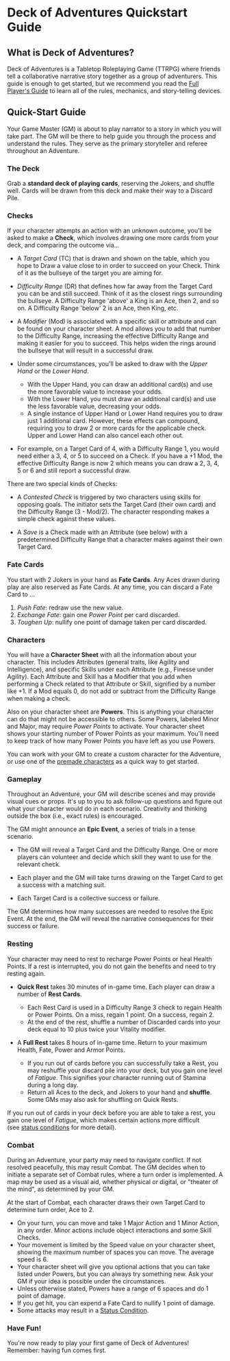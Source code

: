 # Deck of Adventures Quickstart Guide

## What is Deck of Adventures?

Deck of Adventures is a Tabletop Roleplaying Game (TTRPG) where friends tell a
collaborative narrative story together as a group of adventurers. This guide is enough
to get started, but we recommend you read the [Full Player's Guide](1_Mechanics/01_PlayerGuide_Full.md)
to learn all of the rules, mechanics, and story-telling devices.

## Quick-Start Guide

Your Game Master (GM) is about to play narrator to a story in which you will take part.
The GM will be there to help guide you through the process and understand the rules.
They serve as the primary storyteller and referee throughout an Adventure.

### The Deck

Grab a **standard deck of playing cards**, reserving the Jokers, and shuffle well. Cards
will be drawn from this deck and make their way to a Discard Pile.

### Checks

If your character attempts an action with an unknown outcome, you'll be asked to make a
**Check**, which involves drawing one more cards from your deck, and comparing the
outcome via...

- A *Target Card* (TC) that is drawn and shown on the table, which you hope to Draw a
  value close to in order to succeed on your Check. Think of it as the bullseye of the
  target you are aiming for.

- *Difficulty Range* (DR) that defines how far away from the Target Card you can be and
  still succeed. Think of it as the closest rings surrounding the bullseye. A Difficulty
  Range 'above' a King is an Ace, then 2, and so on. A Difficulty Range 'below' 2 is an
  Ace, then King, etc.

- A *Modifier* (Mod) is associated with a specific skill or attribute and can be found
  on your character sheet. A mod allows you to add that number to the Difficulty Range,
  increasing the effective Difficulty Range and making it easier for you to succeed.
  This helps widen the rings around the bullseye that will result in a successful draw.

- Under some circumstances, you'll be asked to draw with the *Upper Hand* or the *Lower
  Hand*.
    - With the Upper Hand, you can draw an additional card(s) and use the more favorable
     value to increase your odds.
    - With the Lower Hand, you must draw an additional card(s) and use the less
     favorable value, decreasing your odds.
    - A single instance of Upper Hand or Lower Hand requires you to draw just 1
     additional card. However, these effects can compound, requiring you to draw 2 or
     more cards for the applicable check. Upper and Lower Hand can also cancel each
     other out.

- For example, on a Target Card of 4, with a Difficulty Range 1, you would need either a
  3, 4, or 5 to succeed on a Check. If you have a +1 Mod, the effective Difficulty Range
  is now 2 which means you can draw a 2, 3, 4, 5 or 6 and still report a successful
  draw.

There are two special kinds of Checks:

- A *Contested Check* is triggered by two characters using skills for opposing goals.
  The initiator sets the Target Card (their own card) and the Difficulty Range (3 -
  Mod/2). The character responding makes a simple check against these values.

- A *Save* is a Check made with an Attribute (see below) with a predetermined Difficulty
  Range that a character makes against their own Target Card.

### Fate Cards

You start with 2 Jokers in your hand as **Fate Cards**. Any Aces drawn during play are
also reserved as Fate Cards. At any time, you can discard a Fate Card to ...

  1. *Push Fate*: redraw use the new value.
  2. *Exchange Fate*: gain one *Power Point* per card discarded.
  3. *Toughen Up*: nullify one point of damage taken per card discarded.

### Characters

You will have a **Character Sheet** with all the information about your character. This
includes Attributes (general traits, like Agility and Intelligence), and specific Skills
under each Attribute (e.g., Finesse under Agility). Each Attribute and Skill has a
Modifier that you add when performing a Check related to that Attribute or Skill,
signified by a number like +1. If a Mod equals 0, do not add or subtract from the
Difficulty Range when making a check.

Also on your character sheet are **Powers**. This is anything your character can do that
might not be accessible to others. Some Powers, labeled Minor and Major, may require
*Power Points* to activate. Your character sheet shows your starting number of Power
Points as your maximum. You'll need to keep track of how many Power Points you have left
as you use Powers.

You can work with your GM to create a custom character for the Adventure, or use one of
the [premade characters](./PremadeCharacters/README.md) as a quick way to get started.

### Gameplay

Throughout an Adventure, your GM will describe scenes and may provide visual cues or
props. It's up to you to ask follow-up questions and figure out what your character
would do in each scenario. Creativity and thinking outside the box (i.e., exact rules)
is encouraged.

The GM might announce an **Epic Event**, a series of trials in a tense scenario.

- The GM will reveal a Target Card and the Difficulty Range. One or more players can
  volunteer and decide which skill they want to use for the relevant check.

- Each player and the GM will take turns drawing on the Target Card to get a success
  with a matching suit.

- Each Target Card is a collective success or failure.

The GM determines how many successes are needed to resolve the Epic Event. At the end,
the GM will reveal the narrative consequences for their success or failure.

### Resting

Your character may need to rest to recharge Power Points or heal Health Points. If a
rest is interrupted, you do not gain the benefits and need to try resting again.

- **Quick Rest** takes 30 minutes of in-game time. Each player can draw a number of
  **Rest Cards**.
    - Each Rest Card is used in a Difficulty Range 3 check to regain Health or Power
      Points. On a miss, regain 1 point. On a success, regain 2.
    - At the end of the rest, shuffle a number of Discarded cards into your deck equal
      to 10 plus twice your Vitality modifier.

- A **Full Rest** takes 8 hours of in-game time. Return to your maximum Health, Fate,
  Power and Armor Points.
    - If you run out of cards before you can successfully take a Rest, you may reshuffle
     your discard pile into your deck, but you gain one level of *Fatigue*. This
     signifies your character running out of Stamina during a long day.
    - Return all Aces to the deck, and Jokers to your hand and **shuffle**. Some GMs may
    also ask for shuffling on Quick Rests.

If you run out of cards in your deck before you are able to take a rest, you gain one
level of *Fatigue*, which makes certain actions more difficult  
(see [status conditions](1_Mechanics/01_PlayerGuide_Full.md#status-conditions) for more detail).

### Combat

During an Adventure, your party may need to navigate conflict. If not resolved
peacefully, this may result Combat. The GM decides when to initiate a separate set of
Combat rules, where a turn order is implemented. A map may be used as a visual aid,
whether physical or digital, or "theater of the mind", as determined by your GM.

At the start of Combat, each character draws their own Target Card to determine turn
order, Ace to 2.

- On your turn, you can move and take 1 Major Action and 1 Minor Action, in any order.
  Minor actions include object interactions and some Skill Checks.
- Your movement is limited by the Speed value on your character sheet, showing the
  maximum number of spaces you can move. The average speed is 6.
- Your character sheet will give you optional actions that you can take listed under
  Powers, but you can always try something new. Ask your GM if your idea is possible
  under the circumstances.
- Unless otherwise stated, Powers have a range of 6 spaces and do 1 point of damage.
- If you get hit, you can expend a Fate Card to nullify 1 point of damage.
- Some attacks may result in a [Status Condition](1_Mechanics/01_PlayerGuide_Full.md#status-conditions).

### Have Fun!

You're now ready to play your first game of Deck of Adventures! Remember: having fun
comes first.
